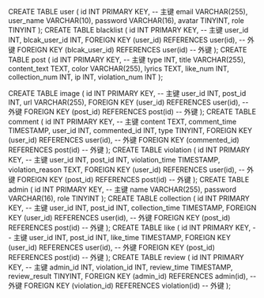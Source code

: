 CREATE TABLE user (
    id INT PRIMARY KEY, -- 主键
    email VARCHAR(255),
    user_name VARCHAR(10),
    password VARCHAR(16),
    avatar TINYINT,
    role TINYINT
);
CREATE TABLE blacklist (
    id INT PRIMARY KEY, -- 主键
    user_id INT,
    blcak_user_id INT,
    FOREIGN KEY (user_id) REFERENCES user(id), -- 外键
    FOREIGN KEY (blcak_user_id) REFERENCES user(id) -- 外键
);
CREATE TABLE post (
    id INT PRIMARY KEY, -- 主键
    type INT,
    title VARCHAR(255),
    content_text TEXT,
    color VARCHAR(255),
    lyrics TEXT,
    like_num INT,
    collection_num INT,
    ip INT,
    violation_num INT
);

CREATE TABLE image (
    id INT PRIMARY KEY, -- 主键
    user_id INT,
    post_id INT,
    url VARCHAR(255),
    FOREIGN KEY (user_id) REFERENCES user(id), -- 外键
    FOREIGN KEY (post_id) REFERENCES post(id) -- 外键
);
CREATE TABLE comment (
    id INT PRIMARY KEY, -- 主键
    content TEXT,
    comment_time TIMESTAMP,
    user_id INT,
    commented_id INT,
    type TINYINT,
    FOREIGN KEY (user_id) REFERENCES user(id), -- 外键
    FOREIGN KEY (commented_id) REFERENCES post(id) -- 外键
);
CREATE TABLE violation (
    id INT PRIMARY KEY, -- 主键
    user_id INT,
    post_id INT,
    violation_time TIMESTAMP,
    violation_reason TEXT,
    FOREIGN KEY (user_id) REFERENCES user(id), -- 外键
    FOREIGN KEY (post_id) REFERENCES post(id) -- 外键
);
CREATE TABLE admin (
    id INT PRIMARY KEY, -- 主键
    name VARCHAR(255),
    password VARCHAR(16),
    role TINYINT
);
CREATE TABLE collection (
    id INT PRIMARY KEY, -- 主键
    user_id INT,
    post_id INT,
    collection_time TIMESTAMP,
    FOREIGN KEY (user_id) REFERENCES user(id), -- 外键
    FOREIGN KEY (post_id) REFERENCES post(id) -- 外键
);
CREATE TABLE like (
    id INT PRIMARY KEY, -- 主键
    user_id INT,
    post_id INT,
    like_time TIMESTAMP,
    FOREIGN KEY (user_id) REFERENCES user(id), -- 外键
    FOREIGN KEY (post_id) REFERENCES post(id) -- 外键
);
CREATE TABLE review (
    id INT PRIMARY KEY, -- 主键
    admin_id INT,
    violation_id INT,
    review_time TIMESTAMP,
    review_result TINYINT,
    FOREIGN KEY (admin_id) REFERENCES admin(id), -- 外键
    FOREIGN KEY (violation_id) REFERENCES violation(id) -- 外键
);

